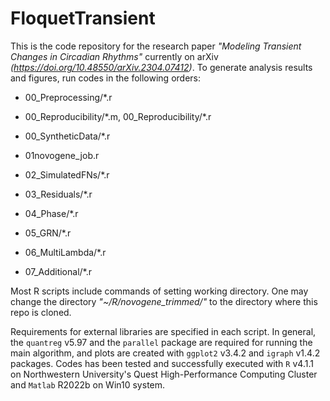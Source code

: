 # FloquetTransient

This is the code repository for the research paper *"Modeling Transient Changes in Circadian Rhythms"* currently on arXiv *(https://doi.org/10.48550/arXiv.2304.07412)*. To generate analysis results and figures, run codes in the following orders:

 - 00_Preprocessing/\*.r
  
 - 00_Reproducibility/\*.m, 00_Reproducibility/\*.r
  
 - 00_SyntheticData/\*.r
  
 - 01novogene_job.r
  
 - 02_SimulatedFNs/\*.r
  
 - 03_Residuals/\*.r
  
 - 04_Phase/\*.r
  
 - 05_GRN/\*.r
  
 - 06_MultiLambda/\*.r
  
 - 07_Additional/\*.r

Most R scripts include commands of setting working directory. One may change the directory *"~/R/novogene_trimmed/"* to the directory where this repo is cloned. 

Requirements for external libraries are specified in each script. In general, the `quantreg` v5.97 and the `parallel` package are required for running the main algorithm, and plots are created with `ggplot2` v3.4.2 and `igraph` v1.4.2 packages. Codes has been tested and successfully executed with `R` v4.1.1 on Northwestern University's Quest High-Performance Computing Cluster and `Matlab` R2022b on Win10 system.
